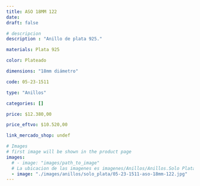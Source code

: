 ```yaml
---
title: ASO 18MM 122
date: 
draft: false

# descripcion
description : "Anillo de plata 925."

materials: Plata 925

color: Plateado

dimensions: "18mm diámetro"

code: 05-23-1511

type: "Anillos"

categories: []

price: $12.380,00

price_eftvo: $10.520,00

link_mercado_shop: undef

# Images
# first image will be shown in the product page
images:
  # - image: "images/path_to_image"
  # La ubicacion de las imagenes es imagenes/Anillos/Anillos.Solo Plata/05-23-1511-aso-18mm-122
  - image: "./images/anillos/solo_plata/05-23-1511-aso-18mm-122.jpg"
---
```

